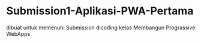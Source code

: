 # Submission1-Aplikasi-PWA-Pertama
 dibuat untuk memenuhi Submission dicoding kelas Membangun Prograssive WebApps
